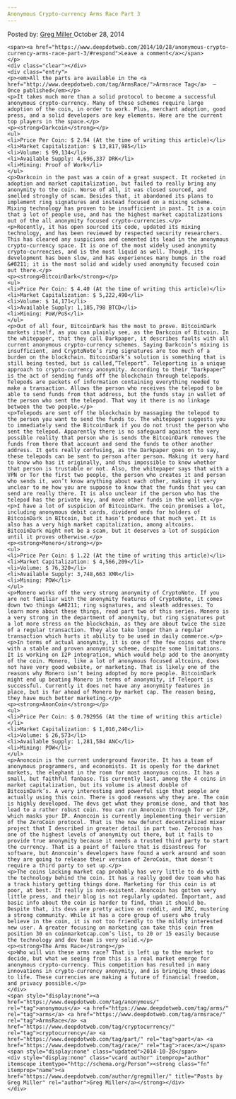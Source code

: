 ```yaml
---
Anonymous Crypto-currency Arms Race Part 3
---
```

<article class="post-listing post-7264 post type-post status-publish format-standard has-post-thumbnail hentry category-deepdot-news tag-anonymous tag-arms tag-armsrace tag-cryptocurrency tag-part tag-race">
    <div class="post-inner">
    <p class="post-meta">
    <span>Posted by: <a href="https://www.deepdotweb.com/author/gregmiller/" title="">Greg Miller </a></span>
    <span>October 28, 2014</span>
    
    <span><a href="https://www.deepdotweb.com/2014/10/28/anonymous-crypto-currency-arms-race-part-3/#respond">Leave a comment</a></span>
    </p>
    <div class="clear"></div>
    <div class="entry">
    <p><em>All the parts are available in the <a href="http://www.deepdotweb.com/tag/ArmsRace/">Armsrace Tag</a>  – Once published</em></p>
    <p>It takes much more than a solid protocol to become a successful anonymous crypto-currency. Many of these schemes require large adoption of the coin, in order to work. Plus, merchant adoption, good press, and a solid developers are key elements. Here are the current top players in the space.</p>
    <p><strong>Darkcoin</strong></p>
    <ul>
    <li>Price Per Coin: $ 2.94 (At the time of writing this article)</li>
    <li>Market Capitalization: $ 13,817,985</li>
    <li>Volume: $ 99,134</li>
    <li>Available Supply: 4,696,337 DRK</li>
    <li>Mining: Proof of Work</li>
    </ul>
    <p>Darkcoin in the past was a coin of a great suspect. It rocketed in adoption and market capitalization, but failed to really bring any anonymity to the coin. Worse of all, it was closed sourced, and smelled strongly of scam. Besides that, it abandoned its plans to implement ring signatures and instead focused on a mixing scheme. Mixing technology has proven to be insufficient in past. It is a coin that a lot of people use, and has the highest market capitalizations out of the all anonymity focused crypto-currencies.</p>
    <p>Recently, it has open sourced its code, updated its mixing technology, and has been reviewed by respected security researchers. This has cleared any suspicions and cemented its lead in the anonymous crypto-currency space. It is one of the most widely used anonymity crypto-currencies, and is the most liquid as well. Though, its development has been slow, and has experiences many bumps in the road &#8211; it is the most solid and widely used anonymity focused coin out there.</p>
    <p><strong>BitcoinDark</strong></p>
    <ul>
    <li>Price Per Coin: $ 4.40 (At the time of writing this article)</li>
    <li>Market Capitalization: $ 5,222,490</li>
    <li>Volume: $ 14,171</li>
    <li>Available Supply: 1,185,798 BTCD</li>
    <li>Mining: PoW/PoS</li>
    </ul>
    <p>Out of all four, BitcoinDark has the most to prove. BitcoinDark markets itself, as you can plainly see, as the Darkcoin of Bitcoin. In the whitepaper, that they call Darkpaper, it describes faults with all current anonymous crypto-currency schemes. Saying Darkcoin’s mixing is insufficient, and CryptoNote’s ring signatures are too much of a burden on the blockchain. BitcoinDark’s solution is something that is still being tested, but is called,”Teleport”. Teleporting is a unique approach to crypto-currency anonymity. According to their “Darkpaper” is the act of sending funds off the blockchain through telepods. Telepods are packets of information containing everything needed to make a transaction. Allows the person who receives the telepod to be able to send funds from that address, but the funds stay in wallet of the person who sent the telepod. That way it there is no linkage between the two people.</p>
    <p>Telepods are sent off the blockchain by massaging the telepod to the person you want to send the funds to. The whitepaper suggests you to immediately send the BitcoinDark if you do not trust the person who sent the telepod. Apparently there is no safeguard against the very possible reality that person who is sends the BitcoinDark removes the funds from there that account and send the funds to other another address. It gets really confusing, as the Darkpaper goes on to say, these telepods can be sent to person after person. Making it very hard to know who has it originally, and thus impossible to know whether that person is trustable or not. Also, the whitepaper says that with a VPN or Tor the first two people, the person who creates it and person who sends it, won’t know anything about each other, making it very unclear to me how you are suppose to know that the funds that you can send are really there. It is also unclear if the person who has the telepod has the private key, and move other funds in the wallet.</p>
    <p>I have a lot of suspicion of BitcoinDark. The coin promises a lot, including anonymous debit cards, dividend ends for holders of BitcoinDark in BItcoin, but it hasn’t produce that much yet. It is also has a very high market capitalization, among altcoins. BitcoinDark might not be a scam, but it deserves a lot of suspicion until it proves otherwise.</p>
    <p><strong>Monero</strong></p>
    <ul>
    <li>Price Per Coin: $ 1.22 (At the time of writing this article)</li>
    <li>Market Capitalization: $ 4,566,209</li>
    <li>Volume: $ 76,320</li>
    <li>Available Supply: 3,748,663 XMR</li>
    <li>Mining: POW</li>
    </ul>
    <p>Monero works off the very strong anonymity of CryptoNote. If you are not familiar with the anonymity features of CryptoNote, it comes down two things &#8211; ring signatures, and sleath addresses. To learn more about these things, read part two of this series. Monero is a very strong in the department of anonymity, but ring signatures put a lot more stress on the blockchain, as they are about twice the size of a regular transaction. They also take longer than a regular transaction which hurts it ability to be used in daily commerce.</p>
    <p>In terms of actual anonymity, it is one of the few coins out there with a stable and proven anonymity scheme, despite some limitations. It is working on I2P integration, which would help add to the anonymty of the coin. Monero, like a lot of anonymous focused altcoins, does not have very good website, or marketing. That is likely one of the reasons why Monero isn’t being adopted by more people. BitcoinDark might end up beating Monero in terms of anonymity, if Teleport is successful. Currently it does not have any anonymity features in place, but is far ahead of Monero by market cap. The reason being, they have much better marketing.</p>
    <p><strong>AnonCoin</strong></p>
    <ul>
    <li>Price Per Coin: $ 0.792956 (At the time of writing this article)</li>
    <li>Market Capitalization: $ 1,016,240</li>
    <li>Volume: $ 26,573</li>
    <li>Available Supply: 1,281,584 ANC</li>
    <li>Mining: POW</li>
    </ul>
    <p>Anoncoin is the current underground favorite. It has a team of anonymous programmers, and economists. It is openly for the darknet markets, the elephant in the room for most anonyous coins. It has a small, but faithful fanbase. Tis currently last, among the 4 coins in market capitalization, but its volume is almost double of BitcoinDark’s. A very interesting and powerful sign that people are actually using this coin. There is good reasons why they are. The coin is highly developed. The devs get what they promise done, and that has lead to a rather robust coin. You can run Anoncoin through Tor or I2P, which masks your IP. Anoncoin is currently implementing their version of the ZeroCoin protocol. That is the now defunct decentralized mixer project that I described in greater detail in part two. Zerocoin has one of the highest levels of anonymity out there, but it fails to provide true anonymity because it needs a trusted third party to start the currency. That is a point of failure that is disastrous for software, but Anoncoin’s developers have found a work around and soon they are going to release their version of ZeroCoin, that doesn’t require a third party to set up.</p>
    <p>The coins lacking market cap probably has very little to do with the technology behind the coin. It has a really good dev team who has a track history getting things done. Marketing for this coin is at poor, at best. It really is non-existent. Anoncoin has gotten very little press, and their blog is not regularly updated. Important, and basic info about the coin is harder to find, than it should be. Despite that, its devs are pretty active on reddit, and IRC, mustering a strong community. While it has a core group of users who truly believe in the coin, it is not too friendly to the mildly interested new user. A greater focusing on marketing can take this coin from position 30 on coinmarketcap.com’s list, to 20 or 15 easily because the technology and dev team is very solid.</p>
    <p><strong>The Arms Race</strong></p>
    <p>Who will win these arms race? That is left up to the market to decide, but what we seeing from this is a real market emerge for anonymous crypto-currency. This competition has resulted in many innovations in crypto-currency anonymity, and is bringing these ideas to life. These currencies are making a future of financial freedom, and privacy possible.</p>
    </div>
    <span style="display:none"><a href="https://www.deepdotweb.com/tag/anonymous/" rel="tag">anonymous</a> <a href="https://www.deepdotweb.com/tag/arms/" rel="tag">arms</a> <a href="https://www.deepdotweb.com/tag/armsrace/" rel="tag">ArmsRace</a> <a href="https://www.deepdotweb.com/tag/cryptocurrency/" rel="tag">cryptocurrency</a> <a href="https://www.deepdotweb.com/tag/part/" rel="tag">part</a> <a href="https://www.deepdotweb.com/tag/race/" rel="tag">race</a></span> <span style="display:none" class="updated">2014-10-28</span>
    <div style="display:none" class="vcard author" itemprop="author" itemscope itemtype="http://schema.org/Person"><strong class="fn" itemprop="name"><a href="https://www.deepdotweb.com/author/gregmiller/" title="Posts by Greg Miller" rel="author">Greg Miller</a></strong></div>
    </div>
</article>

